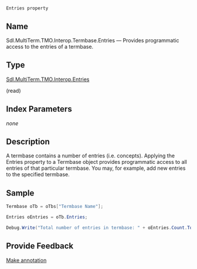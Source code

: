 

# 
    Entries property



## Name

Sdl.MultiTerm.TMO.Interop.Termbase.Entries —          Provides programmatic access to the entries of a termbase.



## Type

[Sdl.MultiTerm.TMO.Interop.Entries](Sdl.MultiTerm.TMO.Interop.Entries.html)

(read)



## Index Parameters
*none*


## Description



A termbase contains a number of entries (i.e. concepts). Applying the Entries property to a Termbase object provides programmatic access to all entries of that particular termbase. You may, for example, add new entries to the specified termbase.



## Sample


```cs
Termbase oTb = oTbs["Termbase Name"];

Entries oEntries = oTb.Entries;

Debug.Write("Total number of entries in termbase: " + oEntries.Count.ToString());
```



## Provide Feedback

[Make annotation](mailto:sdk-feedback@sdl.com&amp;subject=Reference%20for%20Sdl.MultiTerm.TMO.Interop.Termbase.Entries)

